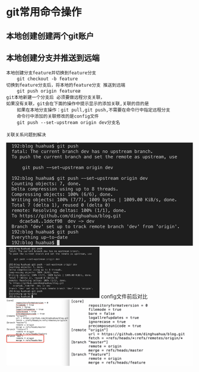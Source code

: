 # git常用命令操作

## 本地创建创建两个git账户

## 本地创建分支并推送到远端
    本地创建分支feature并切换到feature分支
        git checkout -b feature
    切换到feature分支后，将本地的feature分支 推送到远端
        git push origin featureæ
    git本地新建一个分支后 必须要做远程分支关联，
    如果没有关联，git会在下面的操作中提示显示的添加关联,关联的目的是
        如果在本地分支操作：git pull,git push,不需要在命令行中指定远程分支
        命令行中添加的关联修改的是config文件
        git push --set-upstream origin dev分支名

    关联关系问题到解决 
![关联关系](https://github.com/dinghuahua/blog/blob/master/images/git1.png?width=100&height=100"关联关系问题到解决")
<img src="https://github.com/dinghuahua/blog/blob/master/images/git1.png" width="50%">
        config文件前后对比 
![config文件](https://github.com/dinghuahua/blog/blob/master/images/git2.png)